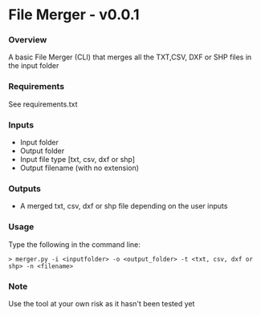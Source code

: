 # File Merger - v0.0.1

### Overview
A basic File Merger (CLI) that merges all the TXT,CSV, DXF or SHP files in the input folder

### Requirements
See requirements.txt

### Inputs
+ Input folder
+ Output folder
+ Input file type [txt, csv, dxf or shp]
+ Output filename (with no extension)

### Outputs
+ A merged txt, csv, dxf or shp file depending on the user inputs

### Usage
Type the following in the command line:
```shell
> merger.py -i <inputfolder> -o <output_folder> -t <txt, csv, dxf or shp> -n <filename>
```

### Note
Use the tool at your own risk as it hasn't been tested yet

